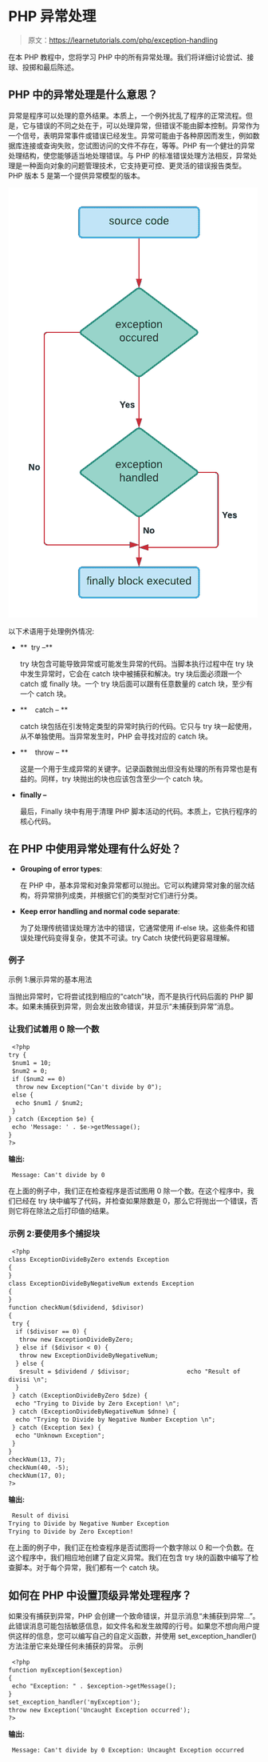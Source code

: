 # PHP 异常处理

> 原文：<https://learnetutorials.com/php/exception-handling>

在本 PHP 教程中，您将学习 PHP 中的所有异常处理。我们将详细讨论尝试、接球、投掷和最后陈述。

## PHP 中的异常处理是什么意思？

异常是程序可以处理的意外结果。本质上，一个例外扰乱了程序的正常流程。但是，它与错误的不同之处在于，可以处理异常，但错误不能由脚本控制。异常作为一个信号，表明异常事件或错误已经发生。异常可能由于各种原因而发生，例如数据库连接或查询失败，您试图访问的文件不存在，等等。PHP 有一个健壮的异常处理结构，使您能够适当地处理错误。与 PHP 的标准错误处理方法相反，异常处理是一种面向对象的问题管理技术，它支持更可控、更灵活的错误报告类型。PHP 版本 5 是第一个提供异常模型的版本。

![PHP : Html Form](img/13224915265d379b454666271f7ef37f.png)

以下术语用于处理例外情况:

*   **  try –** 

    try 块包含可能导致异常或可能发生异常的代码。当脚本执行过程中在 try 块中发生异常时，它会在 catch 块中被捕获和解决。try 块后面必须跟一个 catch 或 finally 块。一个 try 块后面可以跟有任意数量的 catch 块，至少有一个 catch 块。

*   **    catch – **

    catch 块包括在引发特定类型的异常时执行的代码。它只与 try 块一起使用，从不单独使用。当异常发生时，PHP 会寻找对应的 catch 块。

*   **    throw – **

    这是一个用于生成异常的关键字。记录函数抛出但没有处理的所有异常也是有益的。同样，try 块抛出的块也应该包含至少一个 catch 块。

*   **finally –** 

    最后，Finally 块中有用于清理 PHP 脚本活动的代码。本质上，它执行程序的核心代码。

## 在 PHP 中使用异常处理有什么好处？

*   **Grouping of error types**:

    在 PHP 中，基本异常和对象异常都可以抛出。它可以构建异常对象的层次结构，将异常排列成类，并根据它们的类型对它们进行分类。

*   **Keep error handling and normal code separate**:

    为了处理传统错误处理方法中的错误，它通常使用 if-else 块。这些条件和错误处理代码变得复杂，使其不可读。try Catch 块使代码更容易理解。

### 例子

示例 1:展示异常的基本用法

当抛出异常时，它将尝试找到相应的“catch”块，而不是执行代码后面的 PHP 脚本。如果未捕获到异常，则会发出致命错误，并显示“未捕获到异常”消息。

### 让我们试着用 0 除一个数

```
 <?php
try {
 $num1 = 10;
 $num2 = 0;
 if ($num2 == 0)
  throw new Exception("Can't divide by 0");
 else {
  echo $num1 / $num2;
 }
} catch (Exception $e) {
 echo 'Message: ' . $e->getMessage();
}
?> 

```

**输出:**

```
 Message: Can't divide by 0 
```

在上面的例子中，我们正在检查程序是否试图用 0 除一个数。在这个程序中，我们已经在 try 块中编写了代码，并检查如果除数是 0，那么它将抛出一个错误，否则它将在除法之后打印值的结果。

### 示例 2:要使用多个捕捉块

```
 <?php
class ExceptionDivideByZero extends Exception
{
}
class ExceptionDivideByNegativeNum extends Exception
{
}
function checkNum($dividend, $divisor)
{
 try {
  if ($divisor == 0) {
   throw new ExceptionDivideByZero;
  } else if ($divisor < 0) {
   throw new ExceptionDivideByNegativeNum;
  } else {
   $result = $dividend / $divisor;                echo "Result of divisi \n";
  }
 } catch (ExceptionDivideByZero $dze) {
  echo "Trying to Divide by Zero Exception! \n";
 } catch (ExceptionDivideByNegativeNum $dnne) {
  echo "Trying to Divide by Negative Number Exception \n";
 } catch (Exception $ex) {
  echo "Unknown Exception";
 }
}
checkNum(13, 7);
checkNum(40, -5);
checkNum(17, 0);
?> 

```

**输出:**

```
 Result of divisi                     
Trying to Divide by Negative Number Exception 
Trying to Divide by Zero Exception! 
```

在上面的例子中，我们正在检查程序是否试图将一个数字除以 0 和一个负数。在这个程序中，我们相应地创建了自定义异常。我们在包含 try 块的函数中编写了检查脚本。对于每个异常，我们都有一个 catch 块。

## 如何在 PHP 中设置顶级异常处理程序？

如果没有捕获到异常，PHP 会创建一个致命错误，并显示消息“未捕获到异常...”。此错误消息可能包括敏感信息，如文件名和发生故障的行号。如果您不想向用户提供这样的信息，您可以编写自己的自定义函数，并使用 set_exception_handler()方法注册它来处理任何未捕获的异常。
示例

```
 <?php
function myException($exception)
{
 echo "Exception: " . $exception->getMessage();
}
set_exception_handler('myException');
throw new Exception('Uncaught Exception occurred');
?> 

```

**输出:**

```
 Message: Can't divide by 0 Exception: Uncaught Exception occurred 
```